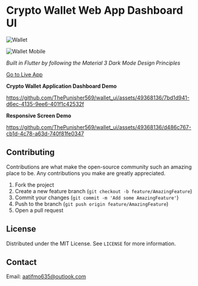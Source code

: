 # Crypto Wallet Web App Dashboard UI
![Wallet](https://github.com/ThePunisher569/wallet_ui/assets/49368136/2ddb17f1-330c-4004-9ed2-099a6dd3bcf5)

![Wallet Mobile](https://github.com/ThePunisher569/wallet_ui/assets/49368136/85515e22-d0a8-476c-8ed1-40f6c09c3f9a)

*Built in Flutter by following the Material 3 Dark Mode Design Principles*

[Go to Live App](https://thepunisher569.github.io/wallet_ui/deployment/web/)

**Crypto Wallet Application Dashboard Demo**

https://github.com/ThePunisher569/wallet_ui/assets/49368136/7bd1d941-d6ec-4135-9ee6-401f1c42532f


**Responsive Screen Demo**

https://github.com/ThePunisher569/wallet_ui/assets/49368136/d486c767-cb1d-4c78-a63d-740f81fe0347


## Contributing

Contributions are what make the open-source community such an amazing place to be. Any contributions you make are greatly appreciated.

1. Fork the project
2. Create a new feature branch (`git checkout -b feature/AmazingFeature`)
3. Commit your changes (`git commit -m 'Add some AmazingFeature'`)
4. Push to the branch (`git push origin feature/AmazingFeature`)
5. Open a pull request

## License

Distributed under the MIT License. See `LICENSE` for more information.

## Contact

Email: aatifmo635@outlook.com
